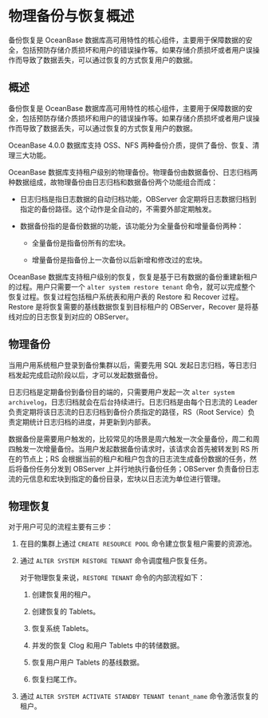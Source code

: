# 物理备份与恢复概述

备份恢复是 OceanBase 数据库高可用特性的核心组件，主要用于保障数据的安全，包括预防存储介质损坏和用户的错误操作等。如果存储介质损坏或者用户误操作而导致了数据丢失，可以通过恢复的方式恢复用户的数据。

## 概述

备份恢复是 OceanBase 数据库高可用特性的核心组件，主要用于保障数据的安全，包括预防存储介质损坏和用户的错误操作等。如果存储介质损坏或者用户误操作而导致了数据丢失，可以通过恢复的方式恢复用户的数据。

OceanBase 4.0.0 数据库支持 OSS、NFS 两种备份介质，提供了备份、恢复、清理三大功能。

OceanBase 数据库支持租户级别的物理备份。物理备份由数据备份、日志归档两种数据组成，故物理备份由日志归档和数据备份两个功能组合而成：

* 日志归档是指日志数据的自动归档功能，OBServer 会定期将日志数据归档到指定的备份路径。这个动作是全自动的，不需要外部定期触发。

* 数据备份指的是备份数据的功能，该功能分为全量备份和增量备份两种：

  * 全量备份是指备份所有的宏块。

  * 增量备份是指备份上一次备份以后新增和修改过的宏块。

OceanBase 数据库支持租户级别的恢复，恢复是基于已有数据的备份重建新租户的过程。用户只需要一个 `alter system restore tenant` 命令，就可以完成整个恢复过程。恢复过程包括租户系统表和用户表的 Restore 和 Recover 过程。Restore 是将恢复需要的基线数据恢复到目标租户的 OBServer，Recover 是将基线对应的日志恢复到对应的 OBServer。

## 物理备份

当用户用系统租户登录到备份集群以后，需要先用 SQL 发起日志归档，等日志归档发起完成启动阶段以后，才可以发起数据备份。

日志归档是定期备份到备份目的端的，只需要用户发起一次 `alter system archivelog`，日志归档就会在后台持续进行。日志归档是由每个日志流的 Leader 负责定期将该日志流的日志归档到备份介质指定的路径，RS（Root Service）负责定期统计日志归档的进度，并更新到内部表。

数据备份是需要用户触发的，比较常见的场景是周六触发一次全量备份，周二和周四触发一次增量备份。当用户发起数据备份请求时，该请求会首先被转发到 RS 所在的节点上；RS 会根据当前的租户和租户包含的日志流生成备份数据的任务，然后将备份任务分发到 OBServer 上并行地执行备份任务；OBServer 负责备份日志流的元信息和宏块到指定的备份目录，宏块以日志流为单位进行管理。

## 物理恢复

对于用户可见的流程主要有三步：

1. 在目的集群上通过 `CREATE RESOURCE POOL` 命令建立恢复租户需要的资源池。

2. 通过 `ALTER SYSTEM RESTORE TENANT` 命令调度租户恢复任务。

   对于物理恢复来说，`RESTORE TENANT` 命令的内部流程如下：

   1. 创建恢复用的租户。

   2. 创建恢复的 Tablets。
  
   3. 恢复系统 Tablets。

   4. 并发的恢复 Clog 和用户 Tablets 中的转储数据。
  
   5. 恢复用户用户 Tablets 的基线数据。
  
   6. 恢复扫尾工作。

3. 通过 `ALTER SYSTEM ACTIVATE STANDBY TENANT tenant_name` 命令激活恢复的租户。
